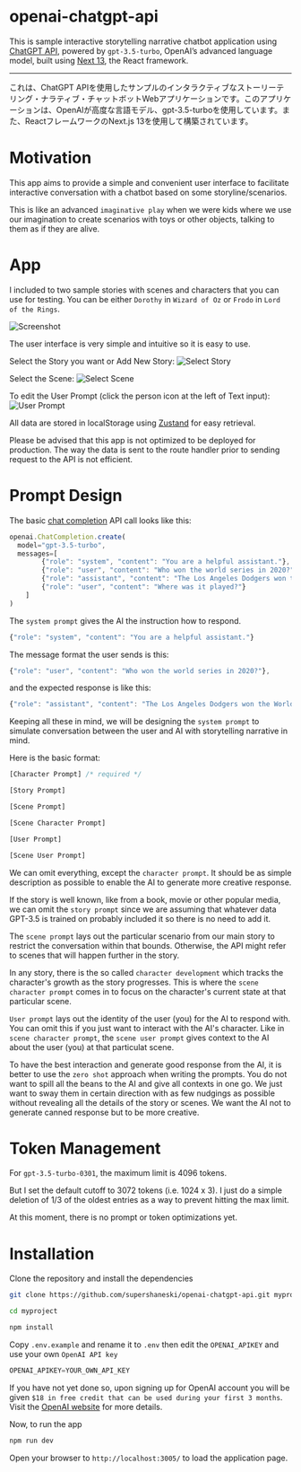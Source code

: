 openai-chatgpt-api
=====

This is sample interactive storytelling narrative chatbot application using [ChatGPT API](https://platform.openai.com/docs/guides/chat), powered by `gpt-3.5-turbo`, OpenAI’s advanced language model, built using [Next 13](https://nextjs.org/), the React framework.

---

これは、ChatGPT APIを使用したサンプルのインタラクティブなストーリーテリング・ナラティブ・チャットボットWebアプリケーションです。このアプリケーションは、OpenAIが高度な言語モデル、gpt-3.5-turboを使用しています。また、ReactフレームワークのNext.js 13を使用して構築されています。


# Motivation

This app aims to provide a simple and convenient user interface to facilitate interactive conversation with a chatbot based on some storyline/scenarios.

This is like an advanced `imaginative play` when we were kids where we use our imagination to create scenarios with toys or other objects, talking to them as if they are alive.


# App

I included to two sample stories with scenes and characters that you can use for testing. You can be either `Dorothy` in `Wizard of Oz` or `Frodo` in `Lord of the Rings`.

<picture>
 <source media="(prefers-color-scheme: dark)" srcset="./docs/screenshot2.jpeg">
 <source media="(prefers-color-scheme: light)" srcset="./docs/screenshot1.jpeg">
 <img alt="Screenshot" src="./docs/screenshot1.jpeg">
</picture>

The user interface is very simple and intuitive so it is easy to use.

Select the Story you want or Add New Story:
![Select Story](./docs/screenshot5.png "Select Story")

Select the Scene:
![Select Scene](./docs/screenshot3.png "Select Scene")

To edit the User Prompt (click the person icon at the left of Text input): 
![User Prompt](./docs/screenshot4.png "User Prompt")

All data are stored in localStorage using [Zustand](https://github.com/pmndrs/zustand) for easy retrieval. 

Please be advised that this app is not optimized to be deployed for production.
The way the data is sent to the route handler prior to sending request to the API is not efficient.


# Prompt Design

The basic [chat completion](https://platform.openai.com/docs/guides/chat/introduction) API call looks like this:

```javascript
openai.ChatCompletion.create(
  model="gpt-3.5-turbo",
  messages=[
        {"role": "system", "content": "You are a helpful assistant."},
        {"role": "user", "content": "Who won the world series in 2020?"},
        {"role": "assistant", "content": "The Los Angeles Dodgers won the World Series in 2020."},
        {"role": "user", "content": "Where was it played?"}
    ]
)
```

The `system prompt` gives the AI the instruction how to respond.

```javascript
{"role": "system", "content": "You are a helpful assistant."}
```

The message format the user sends is this:

```javascript
{"role": "user", "content": "Who won the world series in 2020?"},
```

and the expected response is like this:

```javascript
{"role": "assistant", "content": "The Los Angeles Dodgers won the World Series in 2020."}
```

Keeping all these in mind, we will be designing the `system prompt` to simulate conversation between the user and AI with storytelling narrative in mind.

Here is the basic format:

```javascript
[Character Prompt] /* required */

[Story Prompt]

[Scene Prompt]

[Scene Character Prompt]

[User Prompt]

[Scene User Prompt]
```

We can omit everything, except the `character prompt`. It should be as simple description as possible to enable the AI to generate more creative response.

If the story is well known, like from a book, movie or other popular media, we can omit the `story prompt` since we are assuming that whatever data GPT-3.5 is trained on probably included it so there is no need to add it.

The `scene prompt` lays out the particular scenario from our main story to restrict the conversation within that bounds. Otherwise, the API might refer to scenes that will happen further in the story.

In any story, there is the so called `character development` which tracks the character's growth as the story progresses. This is where the `scene character prompt` comes in to focus on the character's current state at that particular scene.

`User prompt` lays out the identity of the user (you) for the AI to respond with. You can omit this if you just want to interact with the AI's character. Like in `scene character prompt`, the `scene user prompt` gives context to the AI about the user (you) at that particulat scene.

To have the best interaction and generate good response from the AI, it is better to use the `zero shot` approach when writing the prompts. You do not want to spill all the beans to the AI and give all contexts in one go. We just want to sway them in certain direction with as few nudgings as possible without revealing all the details of the story or scenes. We want the AI not to generate canned response but to be more creative.


# Token Management

For `gpt-3.5-turbo-0301`, the maximum limit is 4096 tokens.

But I set the default cutoff to 3072 tokens (i.e. 1024 x 3).
I just do a simple deletion of 1/3 of the oldest entries as a way to prevent hitting the max limit.

At this moment, there is no prompt or token optimizations yet.


# Installation

Clone the repository and install the dependencies

```sh
git clone https://github.com/supershaneski/openai-chatgpt-api.git myproject

cd myproject

npm install
```

Copy `.env.example` and rename it to `.env` then edit the `OPENAI_APIKEY` and use your own `OpenAI API key`

```javascript
OPENAI_APIKEY=YOUR_OWN_API_KEY
```

If you have not yet done so, upon signing up for OpenAI account you will be given `$18 in free credit that can be used during your first 3 months`. Visit the [OpenAI website](https://platform.openai.com/) for more details.

Now, to run the app

```sh
npm run dev
```

Open your browser to `http://localhost:3005/` to load the application page.

